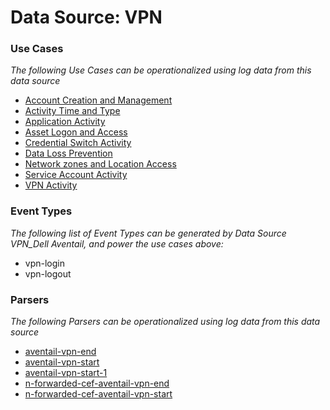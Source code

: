 Data Source: VPN
================

### Use Cases

_The following Use Cases can be operationalized using log data from this data source_

* [Account Creation and Management](usecase_account_creation_and_management.md)
* [Activity Time  and Type](usecase_activity_time__and_type.md)
* [Application Activity](usecase_application_activity.md)
* [Asset Logon and Access](usecase_asset_logon_and_access.md)
* [Credential Switch Activity](usecase_credential_switch_activity.md)
* [Data Loss Prevention](usecase_data_loss_prevention.md)
* [Network zones and Location Access](usecase_network_zones_and_location_access.md)
* [Service Account Activity](usecase_service_account_activity.md)
* [VPN Activity](usecase_vpn_activity.md)


### Event Types

_The following list of Event Types can be generated by Data Source VPN_Dell Aventail, and power the use cases above:_

- vpn-login
- vpn-logout


### Parsers

_The following Parsers can be operationalized using log data from this data source_

* [aventail-vpn-end](parserContent_aventail-vpn-end.md)
* [aventail-vpn-start](parserContent_aventail-vpn-start.md)
* [aventail-vpn-start-1](parserContent_aventail-vpn-start-1.md)
* [n-forwarded-cef-aventail-vpn-end](parserContent_n-forwarded-cef-aventail-vpn-end.md)
* [n-forwarded-cef-aventail-vpn-start](parserContent_n-forwarded-cef-aventail-vpn-start.md)
